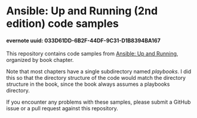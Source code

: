 # Ansible: Up and Running (2nd edition) code samples

#### evernote uuid: 033D61DD-6B2F-44DF-9C31-D1B8394BA167

This repository contains code samples from [Ansible: Up and
Running](http://ansiblebook.com), organized by book chapter.

Note that most chapters have a single subdirectory named *playbooks*. I did this
so that the directory structure of the code would match the directory structure
in the book, since the book always assumes a playbooks directory.

If you encounter any problems with these samples, please submit a GitHub issue
or a pull request against this repository.
